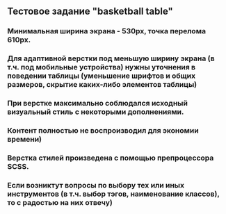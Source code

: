 ## Тестовое задание "basketball table"

### Минимальная ширина экрана - 530px, точка перелома 610px.
### Для адаптивной верстки под меньшую ширину экрана (в т.ч. под мобильные устройства) нужны уточнения в поведении таблицы (уменьшение шрифтов и общих размеров, скрытие каких-либо элементов таблицы)

### При верстке максимально соблюдался исходный визуальный стиль с некоторыми дополнениями.
### Контент полностью не воспроизводил для экономии времени)
### Верстка стилей произведена с помощью препроцессора SCSS.

### Если возниктут вопросы по выбору тех или иных инструментов (в т.ч. выбор тэгов, наименование классов), то с радостью на них отвечу)
